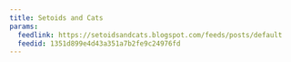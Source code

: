 ```yaml
---
title: Setoids and Cats
params:
  feedlink: https://setoidsandcats.blogspot.com/feeds/posts/default
  feedid: 1351d899e4d43a351a7b2fe9c24976fd
---
```

